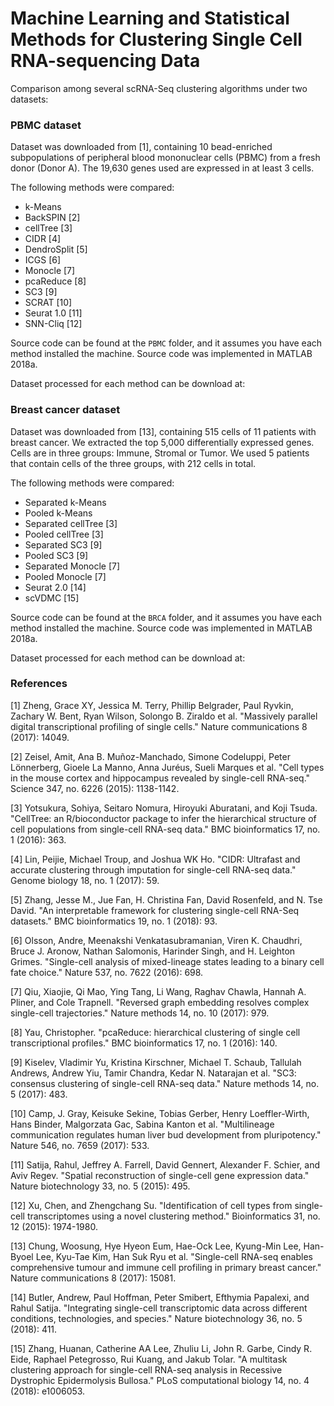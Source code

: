# Machine Learning and Statistical Methods for Clustering Single Cell RNA-sequencing Data

Comparison among several scRNA-Seq clustering algorithms under two datasets:

### PBMC dataset

Dataset was downloaded from [1], containing 10 bead-enriched subpopulations of peripheral blood mononuclear cells (PBMC) from a fresh donor (Donor A). The 19,630 genes used are expressed in at least 3 cells.

The following methods were compared:

- k-Means
- BackSPIN [2]
- cellTree [3]
- CIDR [4]
- DendroSplit [5]
- ICGS [6]
- Monocle [7]
- pcaReduce [8]
- SC3 [9]
- SCRAT [10]
- Seurat 1.0 [11]
- SNN-Cliq [12]

Source code can be found at the `PBMC` folder, and it assumes you have each method installed the machine. Source code was implemented in MATLAB 2018a.

Dataset processed for each method can be download at: 

### Breast cancer dataset

Dataset was downloaded from [13], containing 515 cells of 11 patients with breast cancer. We extracted the top 5,000 differentially expressed genes. Cells are in three groups: Immune, Stromal or Tumor. We used 5 patients that contain cells of the three groups, with 212 cells in total.

The following methods were compared:

- Separated k-Means
- Pooled k-Means
- Separated cellTree [3]
- Pooled cellTree [3]
- Separated SC3 [9]
- Pooled SC3 [9]
- Separated Monocle [7]
- Pooled Monocle [7]
- Seurat 2.0 [14]
- scVDMC [15]

Source code can be found at the `BRCA` folder, and it assumes you have each method installed the machine. Source code was implemented in MATLAB 2018a.

Dataset processed for each method can be download at: 

### References

[1] Zheng, Grace XY, Jessica M. Terry, Phillip Belgrader, Paul Ryvkin, Zachary W. Bent, Ryan Wilson, Solongo B. Ziraldo et al. "Massively parallel digital transcriptional profiling of single cells." Nature communications 8 (2017): 14049.

[2] Zeisel, Amit, Ana B. Muñoz-Manchado, Simone Codeluppi, Peter Lönnerberg, Gioele La Manno, Anna Juréus, Sueli Marques et al. "Cell types in the mouse cortex and hippocampus revealed by single-cell RNA-seq." Science 347, no. 6226 (2015): 1138-1142.

[3] Yotsukura, Sohiya, Seitaro Nomura, Hiroyuki Aburatani, and Koji Tsuda. "CellTree: an R/bioconductor package to infer the hierarchical structure of cell populations from single-cell RNA-seq data." BMC bioinformatics 17, no. 1 (2016): 363.

[4] Lin, Peijie, Michael Troup, and Joshua WK Ho. "CIDR: Ultrafast and accurate clustering through imputation for single-cell RNA-seq data." Genome biology 18, no. 1 (2017): 59.

[5] Zhang, Jesse M., Jue Fan, H. Christina Fan, David Rosenfeld, and N. Tse David. "An interpretable framework for clustering single-cell RNA-Seq datasets." BMC bioinformatics 19, no. 1 (2018): 93.

[6] Olsson, Andre, Meenakshi Venkatasubramanian, Viren K. Chaudhri, Bruce J. Aronow, Nathan Salomonis, Harinder Singh, and H. Leighton Grimes. "Single-cell analysis of mixed-lineage states leading to a binary cell fate choice." Nature 537, no. 7622 (2016): 698.

[7] Qiu, Xiaojie, Qi Mao, Ying Tang, Li Wang, Raghav Chawla, Hannah A. Pliner, and Cole Trapnell. "Reversed graph embedding resolves complex single-cell trajectories." Nature methods 14, no. 10 (2017): 979.

[8] Yau, Christopher. "pcaReduce: hierarchical clustering of single cell transcriptional profiles." BMC bioinformatics 17, no. 1 (2016): 140.

[9] Kiselev, Vladimir Yu, Kristina Kirschner, Michael T. Schaub, Tallulah Andrews, Andrew Yiu, Tamir Chandra, Kedar N. Natarajan et al. "SC3: consensus clustering of single-cell RNA-seq data." Nature methods 14, no. 5 (2017): 483.

[10] Camp, J. Gray, Keisuke Sekine, Tobias Gerber, Henry Loeffler-Wirth, Hans Binder, Malgorzata Gac, Sabina Kanton et al. "Multilineage communication regulates human liver bud development from pluripotency." Nature 546, no. 7659 (2017): 533.

[11] Satija, Rahul, Jeffrey A. Farrell, David Gennert, Alexander F. Schier, and Aviv Regev. "Spatial reconstruction of single-cell gene expression data." Nature biotechnology 33, no. 5 (2015): 495.

[12] Xu, Chen, and Zhengchang Su. "Identification of cell types from single-cell transcriptomes using a novel clustering method." Bioinformatics 31, no. 12 (2015): 1974-1980.

[13] Chung, Woosung, Hye Hyeon Eum, Hae-Ock Lee, Kyung-Min Lee, Han-Byoel Lee, Kyu-Tae Kim, Han Suk Ryu et al. "Single-cell RNA-seq enables comprehensive tumour and immune cell profiling in primary breast cancer." Nature communications 8 (2017): 15081.

[14] Butler, Andrew, Paul Hoffman, Peter Smibert, Efthymia Papalexi, and Rahul Satija. "Integrating single-cell transcriptomic data across different conditions, technologies, and species." Nature biotechnology 36, no. 5 (2018): 411.

[15] Zhang, Huanan, Catherine AA Lee, Zhuliu Li, John R. Garbe, Cindy R. Eide, Raphael Petegrosso, Rui Kuang, and Jakub Tolar. "A multitask clustering approach for single-cell RNA-seq analysis in Recessive Dystrophic Epidermolysis Bullosa." PLoS computational biology 14, no. 4 (2018): e1006053.

